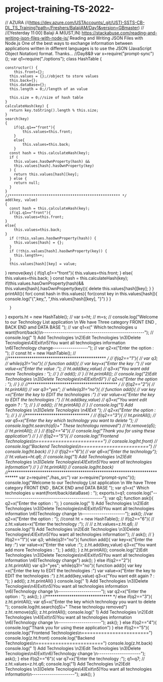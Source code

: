 # project-training-TS-2022-
// AZURA //(https://dev.azure.com/USTAccounts/_git/USTI-SSTS-CB-DL_TS_Training?path=/Freshers/BalajiAM/Day1&version=GBmaster)
//
//[Yesterday 11:00] Balaji A M(UST,IN)
https://stackabuse.com/reading-and-writing-json-files-with-node-js/
Reading and Writing JSON Files with Node.js
One of the best ways to exchange information between applications written in different languages is to use the JSON (JavaScript Object Notation) format. Thanks...
//Day8&9
var x=require("prompt-sync")();
var q1=require("./options");
class HashTable {

    constructor() {
        this.front={};
      this.values = {};//object to store values 
      this.back={};
      this.dataBase={};
      this.length = 0;//length of an value
  
      this.size = 0;//size of hash table
    }
    calculateHash(key) {
      return key.toString().length % this.size;
    }
    search(key)
    {
        if(q1.q1=="front"){
            this.values=this.front;
        }
        else{
            this.values=this.back;
        }
      const hash = this.calculateHash(key);
      if (
        this.values.hasOwnProperty(hash) &&
        this.values[hash].hasOwnProperty(key)
      ) {
        return this.values[hash][key];
      } else {
        return null;
      }
    }
    //*************************************************** */
    add(key, value) 
    {
      const hash = this.calculateHash(key);
      if(q1.q1=="front"){
        this.values=this.front;
    }
    else{
        this.values=this.back;
    }
      if (!this.values.hasOwnProperty(hash)) {
        this.values[hash] = {};
      }
      if (!this.values[hash].hasOwnProperty(key)) {
        this.length++;
      }
      this.values[hash][key] = value;
  }
    remove(key) {
        if(q1.q1=="front"){
            this.values=this.front;
        }
        else{
            this.values=this.back;
        }
        const hash = this.calculateHash(key);
        if(this.values.hasOwnProperty(hash)&&
        this.values[hash].hasOwnProperty(key)){
            delete this.values[hash][key];
        }
      }
      printAll(){
          for( const hash in this.values){
             for(const key in this.values[hash]){
                 console.log("{",key,", ",this.values[hash][key], "}")
             }
             }
      
      }
     
  }
  exports.ht = new HashTable();
//   var s=ht;
// m=s;
// console.log("Welcome to our Technology List application \n We have Three category FRONT END , BACK END amd DATA BASE ");
// var q1=x("            Which technologies u want(front/back)\n----------------------------------------------------");
// console.log(" 1) Add Technologies \n2)Edit Technologies \n3)Delete Tecnologies\4)Exit\n5)You want all technologies information \n6)Technology change------------------");
// var q2=x("Enter the option  : ");
//  const ht = new HashTable();
//  //********************************************** */
// if(q2=="1"){
//     var q3;
//     while(q3!="no"){
//    function add(){
//     var key=x("Enter the key :")
//     var value=x("Enter the value :");
//     ht.add(key,value)
//      q3=x("You want add more Technologies : ");
//     }
//     add();
//        }
//        ht.printAll();
//        console.log("2)Edit Technologies \n3)Delete Tecnologies\n4)Exit\n5)")
//        q2=x("Enter the option  : ");
// }
// //******************************************* */
//  if(q2=="2"){
//     ht.printAll()
// var q3="yes";
// while(q3!="no"){
// function add(){
// var key =x("Enter the key  to EDIT the technologies :")
// var value=x("Enter the key  to EDIT the technologies :")
// ht.add(key,value)
//  q3=x("You want edit again ?  : ");
// }
// add();
// ht.printAll()
//    }
//    console.log("1) Add Technologies \n3)Delete Tecnologies \n4)Exit ");
//    q2=x("Enter the option : ");
// }
// //******************************* */
// if(q2=="3"){
//     ht.printAll();
//     var q5=x("Enter the key which technology you want to delete ");
//     console.log(ht.search(q5)+" These technologu removed")
//     ht.remove(q5);
//     ht.printAll();
// }
// if(q2=="4"){
//     console.log("Thank you for using these application")
// }
// if(q2=="5"){
//   console.log("Frontend Technologies\n========================")
//   console.log(ht.front)
//   console.log("Backend Technologies\n========================")
//   console.log(ht.back)
// }
// if(q2=="6"){
//   var q6=x("Enter the technology");
//   ht.values=ht.q6;
//   console.log("1) Add Technologies \n2)Edit Technologies \n3)Delete Tecnologies\4)Exit\n5)You want all technologies information")
// }
// ht.printAll()
// console.log(ht.back)
//*****************************************************************************
var z=require("./has_src")
var x=require("prompt-sync")();
console.log("Welcome to our Technology List application \n We have Three category FRONT END , BACK END amd DATA BASE ");
var q1=x(" Which technologies u want(front/back/dataBase)  : ");
exports.t=q1;
console.log("----------------------------------------------------");
var q2;
function ask(){
 q2=x("Enter the option  : ");
}
console.log(" 1) Add Technologies \n2)Edit Technologies \n3)Delete Tecnologies\n4)Exit\n5)You want all technologies information \n6)Technology change \n----------------------");
ask();
//var q2=x("Enter the option  : ");
 //const ht = new HashTable();
//  if(q2=="6"){
//     z.ht.values=x("Enter the technology :");
// //   z.ht.values=z.ht.q6;
//   console.log("1) Add Technologies \n2)Edit Technologies \n3)Delete Tecnologies\4)Exit\n5)You want all technologies information");
//    ask();
// }
 if(q2=="1"){
    var q3;
    while(q3!="no"){
   function add(){
    var key=x("Enter the key :")
    var value=x("Enter the value :");
    z.ht.add(key,value)
     q3=x("You want add more Technologies : ");
    }
    add();
       }
       z.ht.printAll();
       console.log("2)Edit Technologies \n3)Delete Tecnologies\n4)Exit\n5)You want all technologies information \n6)Technology change")
      ask();
}
else  if(q2=="2"){
    z.ht.printAll()
var q3="yes";
while(q3!="no"){
function add(){
var key =x("Enter the key  to EDIT the technologies :")
var value=x("Enter the key  to EDIT the technologies :")
z.ht.add(key,value)
 q3=x("You want edit again ?  : ");
}
add();
z.ht.printAll()
   }
   console.log(" 1) Add Technologies \n3)Delete Tecnologies\n4)Exit\n5)You want all technologies information \n6)Technology change \n----------------------");
   var q2=x("Enter the option  : ");
 ask();
}
//******************************* */
else if(q2=="3"){
    z.ht.printAll();
    var q5=x("Enter the key which technology you want to delete ");
    console.log(ht.search(q5)+" These technologu removed")
    z.ht.remove(q5);
    z.ht.printAll();
    console.log(" 1) Add Technologies \n2)Edit Technologies \n4)Exit\n5)You want all technologies information \n6)Technology change \n----------------------");
  ask();
}
else if(q2=="4"){
    console.log("Thank you for using these application")
}
else if(q2=="5"){
  console.log("Frontend Technologies\n========================")
  console.log(z.ht.front)
  console.log("Backend Technologies\n========================")
  console.log(z.ht.back)
  console.log(" 1) Add Technologies \n2)Edit Technologies \n3)Delete Tecnologies\n4)Exit\n6)Technology change \n----------------------");
ask();
}
else if(q2=="6"){
    var q7=x("Enter the technology :");
      q1=q7;
//   z.ht.values=z.ht.q6;
  console.log("1) Add Technologies \n2)Edit Technologies \n3)Delete Tecnologies\4)Exit\n5)You want all technologies information\n----------------------");
  ask();
}
